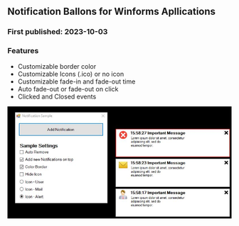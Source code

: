 ## Notification Ballons for Winforms Apllications
### First published: 2023-10-03

### Features
- Customizable border color
- Customizable Icons (.ico) or no icon
- Customizable fade-in and fade-out time
- Auto fade-out or fade-out on click
- Clicked and Closed events

![Screenshot](https://github.com/hinzberg/WinformsNotificationBallon/blob/master/Notification%20Demo%20App/Screenshot/notificazion_screenshot.jpg)